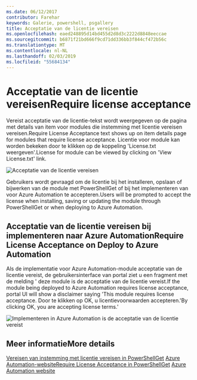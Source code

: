 ```yaml
---
ms.date: 06/12/2017
contributor: Farehar
keywords: Galerie, powershell, psgallery
title: Acceptatie van de licentie vereisen
ms.openlocfilehash: eaed248895d14bd455d2d8d3c2222d8848eeccae
ms.sourcegitcommit: b6871f21bd666f9cd71dd336bb3f844cf472b56c
ms.translationtype: MT
ms.contentlocale: nl-NL
ms.lasthandoff: 02/03/2019
ms.locfileid: "55684134"
---
```

# <a name="require-license-acceptance"></a><span data-ttu-id="39f03-103">Acceptatie van de licentie vereisen</span><span class="sxs-lookup"><span data-stu-id="39f03-103">Require license acceptance</span></span>

<span data-ttu-id="39f03-104">Vereist acceptatie van de licentie-tekst wordt weergegeven op de pagina met details van item voor modules die instemming met licentie vereisen vereisen.</span><span class="sxs-lookup"><span data-stu-id="39f03-104">Require License Acceptance text shows up on item details page for modules that require license acceptance.</span></span> <span data-ttu-id="39f03-105">Licentie voor module kan worden bekeken door te klikken op de koppeling 'License.txt weergeven'.</span><span class="sxs-lookup"><span data-stu-id="39f03-105">License for module can be viewed by clicking on 'View License.txt' link.</span></span>

![Acceptatie van de licentie vereisen](../../Images/RequireLicenseAcceptance.png)

<span data-ttu-id="39f03-107">Gebruikers wordt gevraagd om de licentie bij het installeren, opslaan of bijwerken van de module met PowerShellGet of bij het implementeren van voor Azure Automation te accepteren.</span><span class="sxs-lookup"><span data-stu-id="39f03-107">Users will be prompted to accept the license when installing, saving or updating the module through PowerShellGet or when deploying to Azure Automation.</span></span>

## <a name="require-license-acceptance-on-deploy-to-azure-automation"></a><span data-ttu-id="39f03-108">Acceptatie van de licentie vereisen bij implementeren naar Azure Automation</span><span class="sxs-lookup"><span data-stu-id="39f03-108">Require License Acceptance on Deploy to Azure Automation</span></span>

<span data-ttu-id="39f03-109">Als de implementatie voor Azure Automation-module acceptatie van de licentie vereist, de gebruikersinterface van portal ziet u een fragment met de melding ' deze module is de acceptatie van de licentie vereist.</span><span class="sxs-lookup"><span data-stu-id="39f03-109">If the module being deployed to Azure Automation requires license acceptance, portal UI will show a disclaimer saying 'This module requires license acceptance.</span></span> <span data-ttu-id="39f03-110">Door te klikken op OK, u licentievoorwaarden accepteren.'</span><span class="sxs-lookup"><span data-stu-id="39f03-110">By clicking OK, you are accepting license terms.'</span></span>

![Implementeren in Azure Automation is de acceptatie van de licentie vereist](../../Images/DeployToAzureAutomationRequireLicenseAcceptanceDisclaimer.png)

## <a name="more-details"></a><span data-ttu-id="39f03-112">Meer informatie</span><span class="sxs-lookup"><span data-stu-id="39f03-112">More details</span></span>

<span data-ttu-id="39f03-113">[Vereisen van instemming met licentie vereisen in PowerShellGet](../../concepts/module-license-acceptance.md)
[Azure Automation-website](/azure/automation)</span><span class="sxs-lookup"><span data-stu-id="39f03-113">[Require License Acceptance in PowerShellGet](../../concepts/module-license-acceptance.md)
[Azure Automation website](/azure/automation)</span></span>
